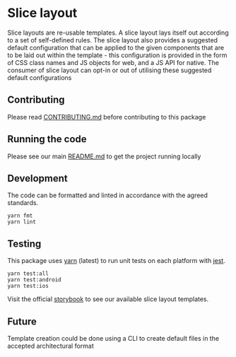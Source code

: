 # Slice layout

Slice layouts are re-usable templates. A slice layout lays itself out according to a
set of self-defined rules. The slice layout also provides a suggested default
configuration that can be applied to the given components that are to be laid
out within the template - this configuration is provided in the form of CSS
class names and JS objects for web, and a JS API for native. The consumer of
slice layout can opt-in or out of utilising these suggested default configurations

## Contributing

Please read [CONTRIBUTING.md](./CONTRIBUTING.md) before contributing to this
package

## Running the code

Please see our main [README.md](../README.md) to get the project running locally

## Development

The code can be formatted and linted in accordance with the agreed standards.

```
yarn fmt
yarn lint
```

## Testing

This package uses [yarn](https://yarnpkg.com) (latest) to run unit tests on each
platform with [jest](https://facebook.github.io/jest/).

```
yarn test:all
yarn test:android
yarn test:ios
```

Visit the official
[storybook](http://components.thetimes.co.uk/?selectedKind=Primitives%2FSlice&selectedStory=Default%20template%20with%20one%20item&full=0&addons=1&stories=1&panelRight=0&addonPanel=storybooks%2Fstorybook-addon-knobs)
to see our available slice layout templates.

## Future

Template creation could be done using a CLI to create default files in the
accepted architectural format
